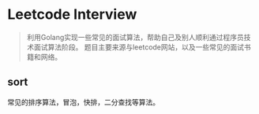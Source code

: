 # Leetcode Interview

>利用Golang实现一些常见的面试算法，帮助自己及别人顺利通过程序员技术面试算法阶段。
题目主要来源与leetcode网站，以及一些常见的面试书籍和网络。

## sort
常见的排序算法，冒泡，快排，二分查找等算法。

